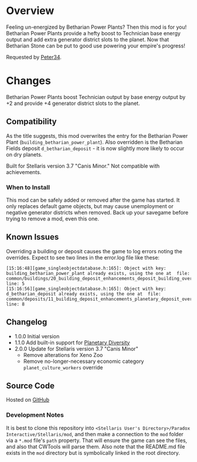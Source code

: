 # Overview

Feeling un-energized by Betharian Power Plants? Then this mod is for you! Betharian Power Plants provide a hefty boost to Technician base energy output and add extra generator district slots to the planet. Now that Betharian Stone can be put to good use powering your empire's progress!

Requested by [Peter34](https://steamcommunity.com/profiles/76561198035019113).

# Changes

Betharian Power Plants boost Technician output by base energy output by +2 and provide +4 generator district slots to the planet.

## Compatibility

As the title suggests, this mod overwrites the entry for the Betharian Power Plant (`building_betharian_power_plant`). Also overridden is the Betharian Fields deposit `d_betharian_deposit` - it is now slightly more likely to occur on dry planets.

Built for Stellaris version 3.7 "Canis Minor."  Not compatible with achievements.

### When to Install

This mod can be safely added or removed after the game has started. It only replaces default game objects, but may cause unemployment or negative generator districts when removed.  Back up your savegame before trying to remove a mod, even this one.

## Known Issues

Overriding a building or deposit causes the game to log errors noting the overrides.  Expect to see two lines in the error.log file like these:

```
[15:16:48][game_singleobjectdatabase.h:165]: Object with key: building_betharian_power_plant already exists, using the one at  file: common/buildings/20_building_deposit_enhancements_deposit_building_overrides.txt line: 5
[15:16:56][game_singleobjectdatabase.h:165]: Object with key: d_betharian_deposit already exists, using the one at  file: common/deposits/11_building_deposit_enhancements_planetary_deposit_overrides.txt line: 8
```

## Changelog

* 1.0.0 Initial version
* 1.1.0 Add built-in support for [Planetary Diversity](https://steamcommunity.com/sharedfiles/filedetails/?id=819148835)
* 2.0.0 Update for Stellaris version 3.7 "Canis Minor"
    * Remove alterations for Xeno Zoo
    * Remove no-longer-necessary economic category `planet_culture_workers` override

## Source Code

Hosted on [GitHub](https://github.com/corsairmarks/building_deposit_enhancements)

### Development Notes

It is best to clone this repository into `<Stellaris User's Directory>/Paradox Interactive/Stellaris/mod`, and then make a connection to the `mod` folder via a `*.mod` file's `path` property.  That will ensure the game can see the files, and also that CWTools will parse them.  Also note that the README.md file exists in the `mod` directory but is symbolically linked in the root directory.
